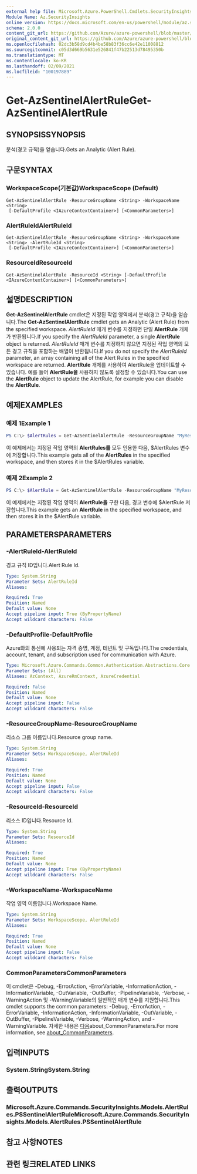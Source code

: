 ```yaml
---
external help file: Microsoft.Azure.PowerShell.Cmdlets.SecurityInsights.dll-Help.xml
Module Name: Az.SecurityInsights
online version: https://docs.microsoft.com/en-us/powershell/module/az.securityinsights/get-azsentinelalertrule
schema: 2.0.0
content_git_url: https://github.com/Azure/azure-powershell/blob/master/src/SecurityInsights/SecurityInsights/help/Get-AzSentinelAlertRule.md
original_content_git_url: https://github.com/Azure/azure-powershell/blob/master/src/SecurityInsights/SecurityInsights/help/Get-AzSentinelAlertRule.md
ms.openlocfilehash: 02dc3b58d9cd4b4be58b83f36cc6e42e11008812
ms.sourcegitcommit: c05d3d669b5631e526841f47b22513d78495350b
ms.translationtype: MT
ms.contentlocale: ko-KR
ms.lasthandoff: 02/09/2021
ms.locfileid: "100197889"
---
```

# <span data-ttu-id="fbd5f-101">Get-AzSentinelAlertRule</span><span class="sxs-lookup"><span data-stu-id="fbd5f-101">Get-AzSentinelAlertRule</span></span>

## <span data-ttu-id="fbd5f-102">SYNOPSIS</span><span class="sxs-lookup"><span data-stu-id="fbd5f-102">SYNOPSIS</span></span>
<span data-ttu-id="fbd5f-103">분석(경고 규칙)을 얻습니다.</span><span class="sxs-lookup"><span data-stu-id="fbd5f-103">Gets an Analytic (Alert Rule).</span></span>

## <span data-ttu-id="fbd5f-104">구문</span><span class="sxs-lookup"><span data-stu-id="fbd5f-104">SYNTAX</span></span>

### <span data-ttu-id="fbd5f-105">WorkspaceScope(기본값)</span><span class="sxs-lookup"><span data-stu-id="fbd5f-105">WorkspaceScope (Default)</span></span>
```
Get-AzSentinelAlertRule -ResourceGroupName <String> -WorkspaceName <String>
 [-DefaultProfile <IAzureContextContainer>] [<CommonParameters>]
```

### <span data-ttu-id="fbd5f-106">AlertRuleId</span><span class="sxs-lookup"><span data-stu-id="fbd5f-106">AlertRuleId</span></span>
```
Get-AzSentinelAlertRule -ResourceGroupName <String> -WorkspaceName <String> -AlertRuleId <String>
 [-DefaultProfile <IAzureContextContainer>] [<CommonParameters>]
```

### <span data-ttu-id="fbd5f-107">ResourceId</span><span class="sxs-lookup"><span data-stu-id="fbd5f-107">ResourceId</span></span>
```
Get-AzSentinelAlertRule -ResourceId <String> [-DefaultProfile <IAzureContextContainer>] [<CommonParameters>]
```

## <span data-ttu-id="fbd5f-108">설명</span><span class="sxs-lookup"><span data-stu-id="fbd5f-108">DESCRIPTION</span></span>
<span data-ttu-id="fbd5f-109">**Get-AzSentinelAlertRule** cmdlet은 지정된 작업 영역에서 분석(경고 규칙)을 얻습니다.</span><span class="sxs-lookup"><span data-stu-id="fbd5f-109">The **Get-AzSentinelAlertRule** cmdlet gets an Analytic (Alert Rule) from the specified workspace.</span></span>
<span data-ttu-id="fbd5f-110">*AlertRuleId* 매개 변수를 지정하면 단일 **AlertRule** 개체가 반환됩니다.</span><span class="sxs-lookup"><span data-stu-id="fbd5f-110">If you specify the *AlertRuleId* parameter, a single **AlertRule** object is returned.</span></span>
<span data-ttu-id="fbd5f-111">*AlertRuleId* 매개 변수를 지정하지 않으면 지정된 작업 영역의 모든 경고 규칙을 포함하는 배열이 반환됩니다.</span><span class="sxs-lookup"><span data-stu-id="fbd5f-111">If you do not specify the *AlertRuleId* parameter, an array containing all of the Alert Rules in the specified workspace are returned.</span></span>
<span data-ttu-id="fbd5f-112">**AlertRule** 개체를 사용하여 AlertRule을 업데이트할 수 있습니다. 예를 들어 **AlertRule을** 사용하지 않도록 설정할 수 있습니다.</span><span class="sxs-lookup"><span data-stu-id="fbd5f-112">You can use the **AlertRule** object to update the AlertRule, for example you can disable the **AlertRule**.</span></span>

## <span data-ttu-id="fbd5f-113">예제</span><span class="sxs-lookup"><span data-stu-id="fbd5f-113">EXAMPLES</span></span>

### <span data-ttu-id="fbd5f-114">예제 1</span><span class="sxs-lookup"><span data-stu-id="fbd5f-114">Example 1</span></span>
```powershell
PS C:\> $AlertRules = Get-AzSentinelAlertRule -ResourceGroupName "MyResourceGroup" -WorkspaceName "MyWorkspaceName"
```

<span data-ttu-id="fbd5f-115">이 예제에서는 지정된 작업 영역의 **AlertRules를** 모두 인용한 다음, $AlertRules 변수에 저장합니다.</span><span class="sxs-lookup"><span data-stu-id="fbd5f-115">This example gets all of the **AlertRules** in the specified workspace, and then stores it in the $AlertRules variable.</span></span>

### <span data-ttu-id="fbd5f-116">예제 2</span><span class="sxs-lookup"><span data-stu-id="fbd5f-116">Example 2</span></span>
```powershell
PS C:\> $AlertRule = Get-AzSentinelAlertRule -ResourceGroupName "MyResourceGroup" -WorkspaceName "MyWorkspaceName" -AlertRuleId "MyAlertRuleId"
```

<span data-ttu-id="fbd5f-117">이 예제에서는 지정된 작업 영역의 **AlertRule을** 구한 다음, 경고 변수에 $AlertRule 저장합니다.</span><span class="sxs-lookup"><span data-stu-id="fbd5f-117">This example gets an **AlertRule** in the specified workspace, and then stores it in the $AlertRule variable.</span></span>

## <span data-ttu-id="fbd5f-118">PARAMETERS</span><span class="sxs-lookup"><span data-stu-id="fbd5f-118">PARAMETERS</span></span>

### <span data-ttu-id="fbd5f-119">-AlertRuleId</span><span class="sxs-lookup"><span data-stu-id="fbd5f-119">-AlertRuleId</span></span>
<span data-ttu-id="fbd5f-120">경고 규칙 ID입니다.</span><span class="sxs-lookup"><span data-stu-id="fbd5f-120">Alert Rule Id.</span></span>

```yaml
Type: System.String
Parameter Sets: AlertRuleId
Aliases:

Required: True
Position: Named
Default value: None
Accept pipeline input: True (ByPropertyName)
Accept wildcard characters: False
```

### <span data-ttu-id="fbd5f-121">-DefaultProfile</span><span class="sxs-lookup"><span data-stu-id="fbd5f-121">-DefaultProfile</span></span>
<span data-ttu-id="fbd5f-122">Azure와의 통신에 사용되는 자격 증명, 계정, 테넌트 및 구독입니다.</span><span class="sxs-lookup"><span data-stu-id="fbd5f-122">The credentials, account, tenant, and subscription used for communication with Azure.</span></span>

```yaml
Type: Microsoft.Azure.Commands.Common.Authentication.Abstractions.Core.IAzureContextContainer
Parameter Sets: (All)
Aliases: AzContext, AzureRmContext, AzureCredential

Required: False
Position: Named
Default value: None
Accept pipeline input: False
Accept wildcard characters: False
```

### <span data-ttu-id="fbd5f-123">-ResourceGroupName</span><span class="sxs-lookup"><span data-stu-id="fbd5f-123">-ResourceGroupName</span></span>
<span data-ttu-id="fbd5f-124">리소스 그룹 이름입니다.</span><span class="sxs-lookup"><span data-stu-id="fbd5f-124">Resource group name.</span></span>

```yaml
Type: System.String
Parameter Sets: WorkspaceScope, AlertRuleId
Aliases:

Required: True
Position: Named
Default value: None
Accept pipeline input: False
Accept wildcard characters: False
```

### <span data-ttu-id="fbd5f-125">-ResourceId</span><span class="sxs-lookup"><span data-stu-id="fbd5f-125">-ResourceId</span></span>
<span data-ttu-id="fbd5f-126">리소스 ID입니다.</span><span class="sxs-lookup"><span data-stu-id="fbd5f-126">Resource Id.</span></span>

```yaml
Type: System.String
Parameter Sets: ResourceId
Aliases:

Required: True
Position: Named
Default value: None
Accept pipeline input: True (ByPropertyName)
Accept wildcard characters: False
```

### <span data-ttu-id="fbd5f-127">-WorkspaceName</span><span class="sxs-lookup"><span data-stu-id="fbd5f-127">-WorkspaceName</span></span>
<span data-ttu-id="fbd5f-128">작업 영역 이름입니다.</span><span class="sxs-lookup"><span data-stu-id="fbd5f-128">Workspace Name.</span></span>

```yaml
Type: System.String
Parameter Sets: WorkspaceScope, AlertRuleId
Aliases:

Required: True
Position: Named
Default value: None
Accept pipeline input: False
Accept wildcard characters: False
```

### <span data-ttu-id="fbd5f-129">CommonParameters</span><span class="sxs-lookup"><span data-stu-id="fbd5f-129">CommonParameters</span></span>
<span data-ttu-id="fbd5f-130">이 cmdlet은 -Debug, -ErrorAction, -ErrorVariable, -InformationAction, -InformationVariable, -OutVariable, -OutBuffer, -PipelineVariable, -Verbose, -WarningAction 및 -WarningVariable의 일반적인 매개 변수를 지원합니다.</span><span class="sxs-lookup"><span data-stu-id="fbd5f-130">This cmdlet supports the common parameters: -Debug, -ErrorAction, -ErrorVariable, -InformationAction, -InformationVariable, -OutVariable, -OutBuffer, -PipelineVariable, -Verbose, -WarningAction, and -WarningVariable.</span></span> <span data-ttu-id="fbd5f-131">자세한 내용은 [다음](http://go.microsoft.com/fwlink/?LinkID=113216)about_CommonParameters.</span><span class="sxs-lookup"><span data-stu-id="fbd5f-131">For more information, see [about_CommonParameters](http://go.microsoft.com/fwlink/?LinkID=113216).</span></span>

## <span data-ttu-id="fbd5f-132">입력</span><span class="sxs-lookup"><span data-stu-id="fbd5f-132">INPUTS</span></span>

### <span data-ttu-id="fbd5f-133">System.String</span><span class="sxs-lookup"><span data-stu-id="fbd5f-133">System.String</span></span>
## <span data-ttu-id="fbd5f-134">출력</span><span class="sxs-lookup"><span data-stu-id="fbd5f-134">OUTPUTS</span></span>

### <span data-ttu-id="fbd5f-135">Microsoft.Azure.Commands.SecurityInsights.Models.AlertRules.PSSentinelAlertRule</span><span class="sxs-lookup"><span data-stu-id="fbd5f-135">Microsoft.Azure.Commands.SecurityInsights.Models.AlertRules.PSSentinelAlertRule</span></span>
## <span data-ttu-id="fbd5f-136">참고 사항</span><span class="sxs-lookup"><span data-stu-id="fbd5f-136">NOTES</span></span>

## <span data-ttu-id="fbd5f-137">관련 링크</span><span class="sxs-lookup"><span data-stu-id="fbd5f-137">RELATED LINKS</span></span>
